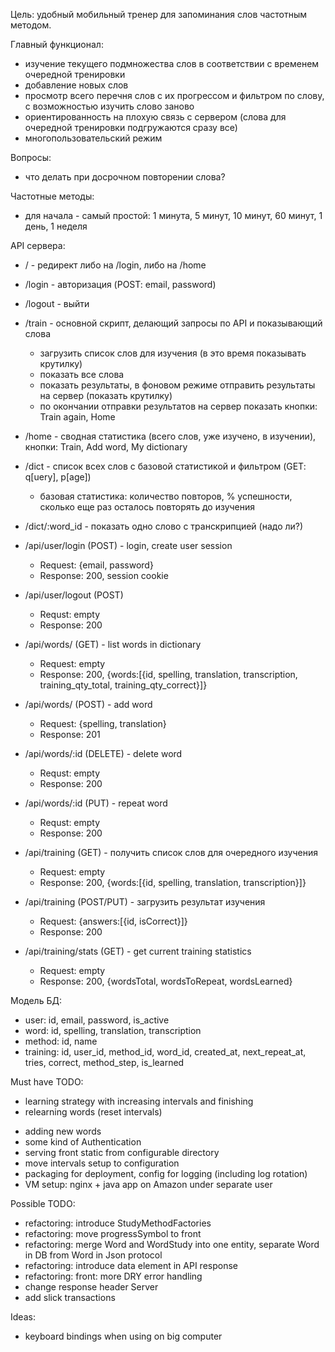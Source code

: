 Цель: удобный мобильный тренер для запоминания слов частотным методом.

Главный функционал:
- изучение текущего подмножества слов в соответствии с временем очередной тренировки
- добавление новых слов
- просмотр всего перечня слов с их прогрессом и фильтром по слову, с возможностью изучить слово заново
- ориентированность на плохую связь с сервером (слова для очередной тренировки подгружаются сразу все)
- многопользовательский режим

Вопросы:
- что делать при досрочном повторении слова?

Частотные методы:
- для начала - самый простой: 1 минута, 5 минут, 10 минут, 60 минут, 1 день, 1 неделя


API сервера:
- / - редирект либо на /login, либо на /home
- /login - авторизация (POST: email, password)
- /logout - выйти
- /train - основной скрипт, делающий запросы по API и показывающий слова
  - загрузить список слов для изучения (в это время показывать крутилку)
  - показать все слова
  - показать результаты, в фоновом режиме отправить результаты на сервер (показать крутилку)
  - по окончании отправки результатов на сервер показать кнопки: Train again, Home
- /home - сводная статистика (всего слов, уже изучено, в изучении), кнопки: Train, Add word, My dictionary
- /dict - список всех слов с базовой статистикой и фильтром (GET: q[uery], p[age])
  - базовая статистика: количество повторов, % успешности, сколько еще раз осталось повторять до изучения
- /dict/:word_id - показать одно слово с транскрипцией (надо ли?)
  
- /api/user/login (POST) - login, create user session
  - Request: {email, password}
  - Response: 200, session cookie
- /api/user/logout (POST)
  - Requst: empty
  - Response: 200
  
- /api/words/ (GET) - list words in dictionary
  - Request: empty
  - Response: 200, {words:[{id, spelling, translation, transcription, training_qty_total, training_qty_correct}]}
- /api/words/ (POST) - add word
  - Request: {spelling, translation}
  - Response: 201
- /api/words/:id (DELETE) - delete word
  - Requst: empty
  - Response: 200
- /api/words/:id (PUT) - repeat word
  - Requst: empty
  - Response: 200
  
- /api/training (GET) - получить список слов для очередного изучения
  - Request: empty
  - Response: 200, {words:[{id, spelling, translation, transcription}]}
- /api/training (POST/PUT) - загрузить результат изучения
  - Request: {answers:[{id, isCorrect}]}
  - Response: 200
- /api/training/stats (GET) - get current training statistics
  - Request: empty
  - Response: 200, {wordsTotal, wordsToRepeat, wordsLearned}
  


Модель БД:
- user: id, email, password, is_active
- word: id, spelling, translation, transcription
- method: id, name
- training: id, user_id, method_id, word_id, created_at, next_repeat_at, tries, correct, method_step, is_learned


Must have TODO:
+ learning strategy with increasing intervals and finishing
+ relearning words (reset intervals)
- adding new words
- some kind of Authentication
- serving front static from configurable directory
- move intervals setup to configuration
- packaging for deployment, config for logging (including log rotation)
- VM setup: nginx + java app on Amazon under separate user

Possible TODO:
- refactoring: introduce StudyMethodFactories
- refactoring: move progressSymbol to front
- refactoring: merge Word and WordStudy into one entity, separate Word in DB from Word in Json protocol
- refactoring: introduce data element in API response
- refactoring: front: more DRY error handling
- change response header Server
- add slick transactions


Ideas:
- keyboard bindings when using on big computer

